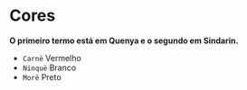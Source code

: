 # Cores

**O primeiro termo está em Quenya e o segundo em Sindarin.**

-   `Carnë` Vermelho
-   `Ninquë` Branco
-   `Morë` Preto
